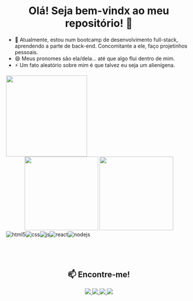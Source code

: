 <div align="center">
  
  <h1> Olá! Seja bem-vindx ao meu repositório! 🌱</h1>
  
  <div align="left">
    <ul>
      <li>
        🔭 Atualmente, estou num bootcamp de desenvolvimento full-stack, aprendendo a parte de back-end. Concomitante a ele, faço projetinhos pessoais.
      </li>
      <li>
         😄 Meus pronomes são ela/dela... até que algo flui dentro de mim.
      </li>
      <li>
         ⚡ Um fato aleatório sobre mim é que talvez eu seja um alienígena.
      </li>
    </ul>
      <img heigth="220px" width="220px" src="https://media.tenor.com/bQCHJwgCNuMAAAAM/kitten-cat.gif"/>
  </div>
  
<div width="100%">
  <img height="200em" src="https://github-readme-stats.vercel.app/api?username=isabellexvr&show_icons=true&theme=radical"/>
  <img height="200em" src="https://github-readme-stats.vercel.app/api/top-langs/?username=anuraghazra&layout=compact&theme=radical"/>
</div>

<div style="display: flex">
  <br/>
  <img alt="html5" align="center" src="https://img.shields.io/badge/html5-%23E34F26.svg?style=for-the-badge&logo=html5&logoColor=white"/>
  <img alt="css" align="center" src="https://img.shields.io/badge/css3-%231572B6.svg?style=for-the-badge&logo=css3&logoColor=white"/>
  <img alt="js" align="center" src="https://img.shields.io/badge/javascript-%23323330.svg?style=for-the-badge&logo=javascript&logoColor=%23F7DF1E"/>
  <img alt="react" align="center" src="https://img.shields.io/badge/react-%2320232a.svg?style=for-the-badge&logo=react&logoColor=%2361DAFB"/>
  <img alt="nodejs" align="center" src="https://img.shields.io/badge/node.js-6DA55F?style=for-the-badge&logo=node.js&logoColor=white"/>
</div>


#
<br/>
<h2>📫 Encontre-me! </h2>

<a href="mailto:isabellexavier59@gmail.com?Subject=Ola%2C%20estive%20em%20seu%20repositorio%20GitHub%20e%20quero%20contacta-la%21">
  <img src="https://img.shields.io/badge/Gmail-D14836?style=for-the-badge&logo=gmail&logoColor=white"/>
</a>

<a href="mailto:isabellexavier59@gmail.com?Subject=Ola%2C%20estive%20em%20seu%20repositorio%20GitHub%20e%20quero%20contacta-la%21">
  <img src="https://img.shields.io/badge/Instagram-%23E4405F.svg?style=for-the-badge&logo=Instagram&logoColor=white"/>
</a>

<a href="mailto:isabellexavier59@gmail.com?Subject=Ola%2C%20estive%20em%20seu%20repositorio%20GitHub%20e%20quero%20contacta-la%21">
  <img src="https://img.shields.io/badge/linkedin-%230077B5.svg?style=for-the-badge&logo=linkedin&logoColor=white"/>
</a>

<a href="mailto:isabellexavier59@gmail.com?Subject=Ola%2C%20estive%20em%20seu%20repositorio%20GitHub%20e%20quero%20contacta-la%21">
  <img src="https://img.shields.io/badge/Twitter-%231DA1F2.svg?style=for-the-badge&logo=Twitter&logoColor=white"/>
</a>
                                                                                                  
</div>
